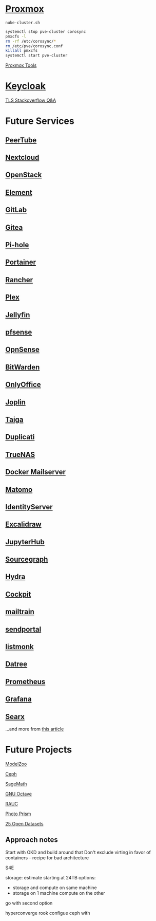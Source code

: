 # [Proxmox](https://www.proxmox.com/en/proxmox-ve)

`nuke-cluster.sh`
```bash
systemctl stop pve-cluster corosync
pmxcfs -l
rm -rf /etc/corosync/*
rm /etc/pve/corosync.conf
killall pmxcfs
systemctl start pve-cluster
```

[Proxmox Tools](https://tteck.github.io/Proxmox/)

# [Keycloak](https://keycloak.org)
[TLS Stackoverflow Q&A](https://stackoverflow.com/questions/49859066/keycloak-docker-https-required/49874353#49874353)

# Future Services

## [PeerTube](https://github.com/Chocobozzz/PeerTube)

## [Nextcloud](https://github.com/nextcloud)

## [OpenStack](https://www.openstack.org/)

## [Element](https://element.io/)

## [GitLab](https://about.gitlab.com/install/)

## [Gitea](https://github.com/go-gitea/gitea)

## [Pi-hole](https://pi-hole.net/)

## [Portainer](https://www.portainer.io/)

## [Rancher](https://rancher.com/)

## [Plex](https://www.plex.tv/)

## [Jellyfin](https://jellyfin.org/)

## [pfsense](https://www.pfsense.org/)

## [OpnSense](https://opnsense.org/)

## [BitWarden](https://bitwarden.com/)

## [OnlyOffice](https://www.onlyoffice.com/desktop.aspx?AFFILIATE=6732&__c=1&affChecked=1)

## [Joplin](https://joplinapp.org/)

## [Taiga](https://www.taiga.io/)

## [Duplicati](https://www.duplicati.com/)

## [TrueNAS](https://www.truenas.com/)

## [Docker Mailserver](https://github.com/docker-mailserver/docker-mailserver)

## [Matomo](https://github.com/matomo-org/matomo)

## [IdentityServer](https://github.com/IdentityServer)

## [Excalidraw](https://github.com/excalidraw/excalidraw)

## [JupyterHub](https://jupyter.org/hub)

## [Sourcegraph](https://github.com/sourcegraph/sourcegraph)

## [Hydra](https://github.com/ory/hydra)

## [Cockpit](https://cockpit-project.org/)

## [mailtrain](https://github.com/Mailtrain-org/mailtrain)

## [sendportal](https://github.com/mettle/sendportal)

## [listmonk](https://listmonk.app/docs/)

## [Datree](https://github.com/datreeio/datree)

## [Prometheus](https://prometheus.io/)

## [Grafana](https://grafana.com/)

## [Searx](https://www.youtube.com/watch?v=ifT6npY39Dw)

...and more from [this article](https://aaron-kt-berry.medium.com/top-10-software-for-your-homelab-in-2021-98137a7de051)


# Future Projects

[ModelZoo](https://modelzoo.co/)

[Ceph](https://www.reddit.com/r/homelab/comments/8f6tdg/anybody_having_ceph_builds_in_their_homelab/)

[SageMath](https://www.sagemath.org/)

[GNU Octave](https://www.gnu.org/software/octave/)

[RAUC](https://github.com/rauc/rauc)

[Photo Prism](https://photoprism.app/)

[25 Open Datasets](https://www.analyticsvidhya.com/blog/2018/03/comprehensive-collection-deep-learning-datasets/)

## Approach notes

Start with OKD and build around that
Don't exclude virting in favor of containers - recipe for bad architecture

S4E

storage:
estimate starting at 24TB
options:
* storage and compute on same machine
* storage on 1 machine compute on the other

go with second option

hyperconverge
rook configue ceph with 

